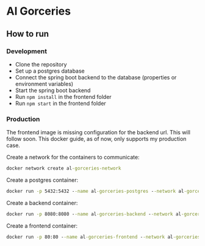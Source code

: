 # Al Gorceries
## How to run
### Development

- Clone the repository
- Set up a postgres database
- Connect the spring boot backend to the database (properties or environment variables)
- Start the spring boot backend
- Run `npm install` in the frontend folder
- Run `npm start` in the frontend folder

### Production

The frontend image is missing configuration for the backend url. This will follow soon. This docker guide, as of now, only supports my production case.

Create a network for the containers to communicate:

```cmd
docker network create al-gorceries-network
```

Create a postgres container:

```cmd
docker run -p 5432:5432 --name al-gorceries-postgres --network al-gorceries-network -e POSTGRES_PASSWORD=[PASSWORD] -e POSTGRES_USER=[USER] -d postgres
```

Create a backend container:

```cmd
docker run -p 8080:8080 --name al-gorceries-backend --network al-gorceries-network -e DB_URL=jdbc:postgresql://al-gorceries-postgres:5432/[USER] -e DB_USERNAME=[USER] -e DB_PASSWORD=[PASSWORD] -e PEPPER=[PEPPER] -d yustheyokai/al-gorceries-backend
```

Create a frontend container:

```cmd
docker run -p 80:80 --name al-gorceries-frontend --network al-gorceries-network -d yustheyokai/al-gorceries-frontend
```
